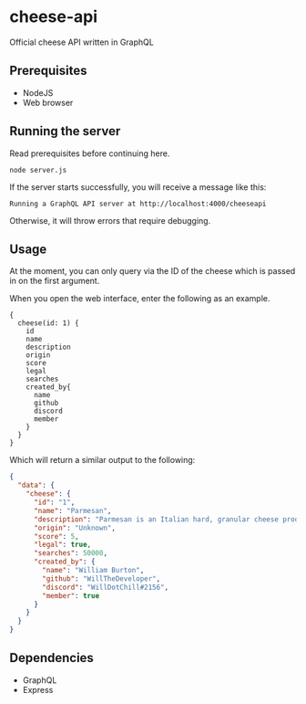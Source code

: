 # cheese-api
Official cheese API written in GraphQL

## Prerequisites

- NodeJS
- Web browser

## Running the server

Read prerequisites before continuing here.

```
node server.js
```

If the server starts successfully, you will receive a message like this:

```
Running a GraphQL API server at http://localhost:4000/cheeseapi
```

Otherwise, it will throw errors that require debugging.

## Usage

At the moment, you can only query via the ID of the cheese which is passed in on the first argument.

When you open the web interface, enter the following as an example.

```
{
  cheese(id: 1) {
    id
    name
    description
    origin
    score
    legal
    searches
    created_by{
      name
      github
      discord
      member
    }
  }
}
```

Which will return a similar output to the following:

```json
{
  "data": {
    "cheese": {
      "id": "1",
      "name": "Parmesan",
      "description": "Parmesan is an Italian hard, granular cheese produced from cow's milk and aged at least 12 months. It is named after the producing areas, the provinces of Reggio Emilia, Parma, the part of Bologna west of the Reno, and Modena; and the part of Mantua on the right/south bank of the Po.",
      "origin": "Unknown",
      "score": 5,
      "legal": true,
      "searches": 50000,
      "created_by": {
        "name": "William Burton",
        "github": "WillTheDeveloper",
        "discord": "WillDotChill#2156",
        "member": true
      }
    }
  }
}
```

## Dependencies

- GraphQL
- Express
